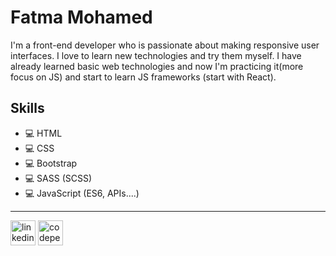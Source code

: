 # Fatma Mohamed
I'm a front-end developer who is passionate about making responsive user interfaces. I love to learn new technologies and try them myself.
I have already learned basic web technologies and now I'm practicing it(more focus on JS) and start to learn JS frameworks (start with React).


## Skills
* 💻 HTML
* 💻 CSS
* 💻 Bootstrap
* 💻 SASS (SCSS)
* 💻 JavaScript (ES6, APIs....)

<!--  [![Top Langs](https://github-readme-stats.vercel.app/api/top-langs/?username=Fatma-M)](https://github.com/anuraghazra/github-readme-stats) -->

<!-- ![GitHub streak stats](https://github-readme-streak-stats.herokuapp.com/?user=Fatma-M)   -->

---
[<img src='https://cdn.jsdelivr.net/npm/simple-icons@3.0.1/icons/linkedin.svg' alt='linkedin' height='40'>](https://www.linkedin.com/in/fatma-mohamed-b08569206//)
[<img src='https://cdn.jsdelivr.net/npm/simple-icons@3.0.1/icons/codepen.svg' alt='codepen' height='40'>](https://codepen.io/Fatma-m)
